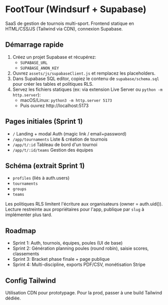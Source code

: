 # FootTour (Windsurf + Supabase)

SaaS de gestion de tournois multi-sport. Frontend statique en HTML/CSS/JS (Tailwind via CDN), connexion Supabase.

## Démarrage rapide

1. Créez un projet Supabase et récupérez:
   - `SUPABASE_URL`
   - `SUPABASE_ANON_KEY`
2. Ouvrez `assets/js/supabaseClient.js` et remplacez les placeholders.
3. Dans Supabase SQL editor, copiez le contenu de `supabase/schema.sql` pour créer les tables et politiques RLS.
4. Servez les fichiers statiques (ex: via extension Live Server ou `python -m http.server`):
   - macOS/Linux: `python3 -m http.server 5173`
   - Puis ouvrez http://localhost:5173

## Pages initiales (Sprint 1)

- `/` Landing + modal Auth (magic link / email+password)
- `/app/tournaments` Liste & création de tournois
- `/app/t/:id` Tableau de bord d'un tournoi
- `/app/t/:id/teams` Gestion des équipes

## Schéma (extrait Sprint 1)
- `profiles` (liés à auth.users)
- `tournaments`
- `groups`
- `teams`

Les politiques RLS limitent l'écriture aux organisateurs (owner = auth.uid()). Lecture restreinte aux propriétaires pour l'app, publique par `slug` à implémenter plus tard.

## Roadmap
- Sprint 1: Auth, tournois, équipes, poules (UI de base)
- Sprint 2: Génération planning poules (round robin), saisie scores, classements
- Sprint 3: Bracket phase finale + page publique
- Sprint 4: Multi-discipline, exports PDF/CSV, monétisation Stripe

## Config Tailwind
Utilisation CDN pour prototypage. Pour la prod, passer à une build Tailwind dédiée.
